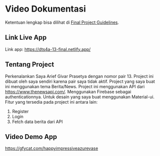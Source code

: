# Video Dokumentasi

Ketentuan lengkap bisa dilihat di [Final Project Guidelines](https://docs.google.com/document/d/122KyWNQ4xxU4aFwWbM4vIfH7LM4AH2CZEZa3YsEHjCk). 

## Link Live App

Link app: https://dts4a-13-final.netlify.app/

## Tentang Project

Perkenalankan Saya Arief Givar Prasetya dengan nomor pair 13. Project ini dibuat oleh saya sendiri karena pair saya tidak aktif.
Project yang saya buat ini menggunakan tema Berita/News. Project ini menggunakan API dari https://www.thenewsapi.com/. Menggunakan Firebase sebagai authenticationnya. Untuk desain yang saya buat menggunakan Material-ui. 
Fitur yang tersedia pada project ini antara lain:
1. Register
2. Login
3. Fetch data berita dari API  

## Video Demo App
https://gfycat.com/happyimpressiveazurevase
